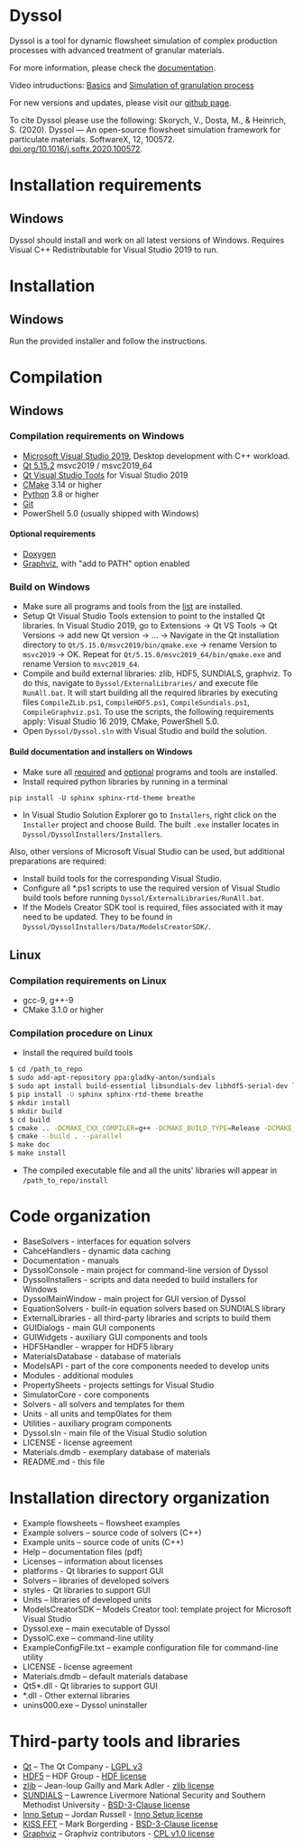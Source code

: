 # Dyssol
Dyssol is a tool for dynamic flowsheet simulation of complex production processes with advanced treatment of granular materials.

For more information, please check the [documentation](https://flowsheetsimulation.github.io/Dyssol-open). 

Video intruductions: [Basics](https://youtu.be/IHzr0NVYW6M) and [Simulation of granulation process](https://youtu.be/ni54JwvCVDc)

For new versions and updates, please visit our [github page](https://github.com/FlowsheetSimulation/Dyssol-open/releases).

To cite Dyssol please use the following: 
Skorych, V., Dosta, M., & Heinrich, S. (2020). Dyssol — An open-source flowsheet simulation framework for particulate materials. SoftwareX, 12, 100572. [doi.org/10.1016/j.softx.2020.100572](https://doi.org/10.1016/j.softx.2020.100572).

# Installation requirements 
## Windows
Dyssol should install and work on all latest versions of Windows.
Requires Visual C++ Redistributable for Visual Studio 2019 to run.

# Installation
## Windows
Run the provided installer and follow the instructions.

# Compilation
## Windows
### Compilation requirements on Windows
- [Microsoft Visual Studio 2019](https://visualstudio.microsoft.com/thank-you-downloading-visual-studio/?sku=Community&rel=16), Desktop development with C++ workload.
- [Qt 5.15.2](https://www.qt.io/download-qt-installer) msvc2019 / msvc2019_64
- [Qt Visual Studio Tools](https://marketplace.visualstudio.com/items?itemName=TheQtCompany.QtVisualStudioTools2019) for Visual Studio 2019
- [CMake](https://cmake.org/download/) 3.14 or higher
- [Python](https://www.python.org/downloads/) 3.8 or higher
- [Git](https://git-scm.com/downloads)
- PowerShell 5.0 (usually shipped with Windows)

#### Optional requirements
- [Doxygen](https://www.doxygen.nl/download.html)
- [Graphviz](https://graphviz.org/download/), with "add to PATH" option enabled

### Build on Windows
- Make sure all programs and tools from the [list](#Compilation-requirements-on-windows) are installed.
- Setup Qt Visual Studio Tools extension to point to the installed Qt libraries. In Visual Studio 2019, go to Extensions → Qt VS Tools → Qt Versions → add new Qt version → ... → Navigate in the Qt installation directory to `Qt/5.15.0/msvc2019/bin/qmake.exe` → rename Version to `msvc2019` → OK. Repeat for `Qt/5.15.0/msvc2019_64/bin/qmake.exe` and rename Version to `msvc2019_64`.
- Compile and build external libraries: zlib, HDF5, SUNDIALS, graphviz. To do this, navigate to `Dyssol/ExternalLibraries/` and execute file `RunAll.bat`. It will start building all the required libraries by executing files `CompileZLib.ps1`, `CompileHDF5.ps1`, `CompileSundials.ps1`, `CompileGraphviz.ps1`. To use the scripts, the following requirements apply: Visual Studio 16 2019, CMake, PowerShell 5.0.
- Open `Dyssol/Dyssol.sln` with Visual Studio and build the solution.

#### Build documentation and installers on Windows
- Make sure all [required](#Compilation-requirements-on-windows) and [optional](#Build-documentation-and-installers-on-Windows) programs and tools are installed.
- Install required python libraries by running in a terminal
```powershell
pip install -U sphinx sphinx-rtd-theme breathe
```
- In Visual Studio Solution Explorer go to `Installers`, right click on the `Installer` project and choose Build. The built `.exe` installer locates in `Dyssol/DyssolInstallers/Installers`. 

Also, other versions of Microsoft Visual Studio can be used, but additional preparations are required:
- Install build tools for the corresponding Visual Studio.
- Configure all *.ps1 scripts to use the required version of Visual Studio build tools before running `Dyssol/ExternalLibraries/RunAll.bat`.
- If the Models Creator SDK tool is required, files associated with it may need to be updated. They to be found in `Dyssol/DyssolInstallers/Data/ModelsCreatorSDK/`.

## Linux
### Compilation requirements on Linux
- gcc-9, g++-9
- CMake 3.1.0 or higher

### Compilation procedure on Linux
- Install the required build tools 
```sh
$ cd /path_to_repo
$ sudo add-apt-repository ppa:gladky-anton/sundials
$ sudo apt install build-essential libsundials-dev libhdf5-serial-dev libqt5opengl5-dev libgraphviz-dev doxygen
$ pip install -U sphinx sphinx-rtd-theme breathe
$ mkdir install
$ mkdir build
$ cd build
$ cmake .. -DCMAKE_CXX_COMPILER=g++ -DCMAKE_BUILD_TYPE=Release -DCMAKE_INSTALL_PREFIX=../install
$ cmake --build . --parallel
$ make doc
$ make install
```
- The compiled executable file and all the units' libraries will appear in `/path_to_repo/install`

# Code organization
- BaseSolvers - interfaces for equation solvers
- CahceHandlers - dynamic data caching
- Documentation - manuals
- DyssolConsole - main project for command-line version of Dyssol
- DyssolInstallers - scripts and data needed to build installers for Windows
- DyssolMainWindow - main project for GUI version of Dyssol
- EquationSolvers - built-in equation solvers based on SUNDIALS library
- ExternalLibraries - all third-party libraries and scripts to build them
- GUIDialogs - main GUI components
- GUIWidgets - auxiliary GUI components and tools
- HDF5Handler - wrapper for HDF5 library
- MaterialsDatabase - database of materials
- ModelsAPI - part of the core components needed to develop units
- Modules - additional modules
- PropertySheets - projects settings for Visual Studio
- SimulatorCore - core components
- Solvers - all solvers and templates for them
- Units - all units and temp0lates for them
- Utilities - auxiliary program components
- Dyssol.sln - main file of the Visual Studio solution
- LICENSE - license agreement
- Materials.dmdb - exemplary database of materials 
- README.md - this file

# Installation directory organization 
- Example flowsheets – flowsheet examples 
- Example solvers – source code of solvers (C++)
- Example units – source code of units (C++)
- Help – documentation files (pdf)
- Licenses – information about licenses 
- platforms - Qt libraries to support GUI
- Solvers – libraries of developed solvers
- styles - Qt libraries to support GUI
- Units – libraries of developed units
- ModelsCreatorSDK – Models Creator tool: template project for Microsoft Visual Studio 
- Dyssol.exe – main executable of Dyssol
- DyssolC.exe – command-line utility
- ExampleConfigFile.txt – example configuration file for command-line utility
- LICENSE - license agreement
- Materials.dmdb – default materials database
- Qt5*.dll - Qt libraries to support GUI
- *.dll - Other external libraries
- unins000.exe – Dyssol uninstaller

# Third-party tools and libraries
- [Qt](https://www.qt.io/) – The Qt Company - [LGPL v3](https://doc.qt.io/qt-5/lgpl.html)
- [HDF5](https://www.hdfgroup.org/downloads/hdf5/) – HDF Group - [HDF license](https://support.hdfgroup.org/ftp/HDF5/releases/COPYING)
- [zlib](https://www.zlib.net/) – Jean-loup Gailly and Mark Adler - [zlib license](https://www.zlib.net/zlib_license.html)
- [SUNDIALS](https://computing.llnl.gov/projects/sundials/) – Lawrence Livermore National Security and Southern Methodist University - [BSD-3-Clause license](https://computing.llnl.gov/projects/sundials/license)
- [Inno Setup](https://jrsoftware.org/isinfo.php) – Jordan Russell - [Inno Setup license](http://www.jrsoftware.org/files/is/license.txt)
- [KISS FFT](https://github.com/mborgerding/kissfft) – Mark Borgerding - [BSD-3-Clause license](https://github.com/mborgerding/kissfft/blob/master/COPYING)
- [Graphviz](https://graphviz.org/) – Graphviz contributors - [CPL v1.0 license](https://graphviz.org/license/)

